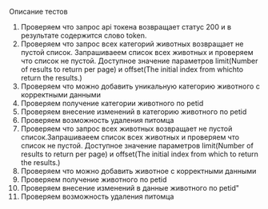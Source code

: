 Описание тестов
1. Проверяем что запрос api токена возвращает статус 200 и в результате содержится слово token.
2.  Проверяем что запрос всех категорий животных возвращает не пустой список. Запрашиваеем список всех животных и проверяем что список не пустой.
    Доступное значение параметров limit(Number of results to return per page) и offset(The initial index from whichto return the results.)
3.  Проверяем что можно добавить уникальную категорию животного с корректными данными
4.  Проверяем получение категории животного по petid
5.  Проверяем внесение изменений в категорию животного по petid
6.  Проверяем возможность удаления питомца
7.  Проверяем что запрос всех животных возвращает не пустой список.Запрашиваеем список всех животных и проверяем что список не пустой.
    Доступное значение параметров limit(Number of results to return per page) и offset(The initial index from which
    to return the results.)
8.  Проверяем что можно добавить животное с корректными данными
9.  Проверяем получение животного по petid
10. Проверяем внесение изменений в данные животного по petid"
11. Проверяем возможность удаления питомца

